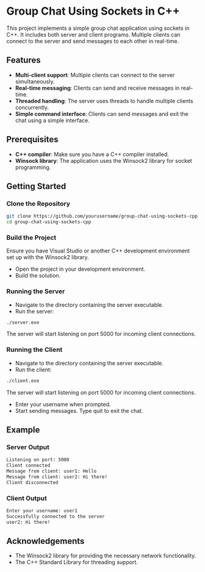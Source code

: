 # Group Chat Using Sockets in C++

This project implements a simple group chat application using sockets in C++. It includes both server and client programs. Multiple clients can connect to the server and send messages to each other in real-time.

## Features

- **Multi-client support**: Multiple clients can connect to the server simultaneously.
- **Real-time messaging**: Clients can send and receive messages in real-time.
- **Threaded handling**: The server uses threads to handle multiple clients concurrently.
- **Simple command interface**: Clients can send messages and exit the chat using a simple interface.

## Prerequisites

- **C++ compiler**: Make sure you have a C++ compiler installed.
- **Winsock library**: The application uses the Winsock2 library for socket programming.

## Getting Started

### Clone the Repository

```bash
git clone https://github.com/yourusername/group-chat-using-sockets-cpp.git
cd group-chat-using-sockets-cpp
```

### Build the Project

Ensure you have Visual Studio or another C++ development environment set up with the Winsock2 library.

- Open the project in your development environment.
- Build the solution.

### Running the Server

- Navigate to the directory containing the server executable.
- Run the server:
 ``` bash
 ./server.exe
```
The server will start listening on port 5000 for incoming client connections.

### Running the Client

- Navigate to the directory containing the server executable.
- Run the client:
 ``` bash
 ./client.exe
```
The server will start listening on port 5000 for incoming client connections.

- Enter your username when prompted.
- Start sending messages. Type quit to exit the chat.

## Example

### Server Output
``` bash
Listening on port: 5000
Client connected
Message from client: user1: Hello
Message from client: user2: Hi there!
Client disconnected
```

### Client Output
```bash
Enter your username: user1
Successfully connected to the server
user2: Hi there!
```

## Acknowledgements

- The Winsock2 library for providing the necessary network functionality.
- The C++ Standard Library for threading support.
